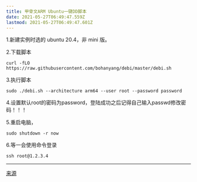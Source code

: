 ```yaml
---
title: 甲骨文ARM Ubuntu一键DD脚本
date: 2021-05-27T06:49:47.559Z
lastmod: 2021-05-27T06:49:47.601Z
---
```

1.新建实例时选的 ubuntu 20.4，非 mini 版。

2.下载脚本

```
curl -fLO https://raw.githubusercontent.com/bohanyang/debi/master/debi.sh
```

3.执行脚本

```
sudo ./debi.sh --architecture arm64 --user root --password password
```

4.设置默认root的密码为password，登陆成功之后记得自己输入passwd修改密码！！！

5.重启电脑，

```
sudo shutdown -r now
```

6.等一会使用命令登录

```
ssh root@1.2.3.4

```
-------------------------------------------------------
[来源](https://hostloc.com/thread-849672-1-1.html)
